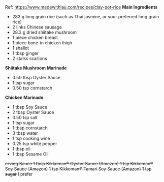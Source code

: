 Ref: https://www.madewithlau.com/recipes/clay-pot-rice
**Main Ingredients**
- 283 g long grain rice (such as Thai jasmine, or your preferred long grain rice)
- 2 links Chinese sausage
- 28.3 g dried shiitake mushroom
- 1 piece chicken breast
- 1 piece bone-in chicken thigh
- 1  shallot
- 1 tbsp ginger
- 2 stalks scallions

**Shiitake Mushroom Marinade**
- 0.50 tbsp Oyster Sauce 
- 1 tsp sugar
- 0.50 tsp cornstarch

**Chicken Marinade**
- 1 tbsp Soy Sauce
- 2 tbsp Oyster Sauce
- 0.50 tsp salt
- 1 tsp sugar
- 1 tbsp cornstarch
- 3 tbsp water
- 1 tsp cooking wine
- 0.25 tsp white pepper
- 1 tbsp oil
- 1 tbsp Sesame Oil 

~~erving Sauce
1 tbsp Kikkoman® Oyster Sauce (Amazon)
1 tsp Kikkoman® Soy Sauce (Amazon)
1 tsp Kikkoman® Tamari Soy Sauce (Amazon​)
1 tsp sugar~~
I prefer 
